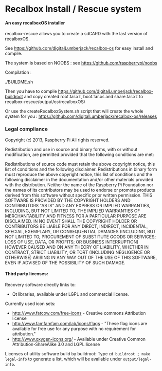 # Recalbox Install / Rescue system
#### An easy recalboxOS installer

recalbox-rescue allows you to create a sdCARD with the last version of recalboxOS.

See https://github.com/digitalLumberjack/recalbox-os for easy install and compile.

The system is based on NOOBS : see https://github.com/raspberrypi/noobs

Compilation :

./BUILDME.sh

Then you have to compile https://github.com/digitalLumberjack/recalbox-buildroot and copy created root.tar.xz, boot.tar.xs and share.tar.xz to recalbox-rescue/output/os/recalboxOS/

Or use the createRecalboxSystem.sh script that will create the whole system for you : 
https://github.com/digitalLumberjack/recalbox-os/releases

### Legal compliance

Copyright (c) 2013, Raspberry Pi
All rights reserved.

Redistribution and use in source and binary forms, with or without modification, are permitted provided that the following conditions are met:

Redistributions of source code must retain the above copyright notice, this list of conditions and the following disclaimer.
Redistributions in binary form must reproduce the above copyright notice, this list of conditions and the following disclaimer in the documentation and/or other materials provided with the distribution.
Neither the name of the Raspberry Pi Foundation nor the names of its contributors may be used to endorse or promote products derived from this software without specific prior written permission.
THIS SOFTWARE IS PROVIDED BY THE COPYRIGHT HOLDERS AND CONTRIBUTORS "AS IS" AND ANY EXPRESS OR IMPLIED WARRANTIES, INCLUDING, BUT NOT LIMITED TO, THE IMPLIED WARRANTIES OF MERCHANTABILITY AND FITNESS FOR A PARTICULAR PURPOSE ARE DISCLAIMED. IN NO EVENT SHALL THE COPYRIGHT HOLDER OR CONTRIBUTORS BE LIABLE FOR ANY DIRECT, INDIRECT, INCIDENTAL, SPECIAL, EXEMPLARY, OR CONSEQUENTIAL DAMAGES (INCLUDING, BUT NOT LIMITED TO, PROCUREMENT OF SUBSTITUTE GOODS OR SERVICES; LOSS OF USE, DATA, OR PROFITS; OR BUSINESS INTERRUPTION) HOWEVER CAUSED AND ON ANY THEORY OF LIABILITY, WHETHER IN CONTRACT, STRICT LIABILITY, OR TORT (INCLUDING NEGLIGENCE OR OTHERWISE) ARISING IN ANY WAY OUT OF THE USE OF THIS SOFTWARE, EVEN IF ADVISED OF THE POSSIBILITY OF SUCH DAMAGE.

#### Third party licenses:

Recovery software directly links to:
- Qt libraries, available under LGPL and commercial license.

Currently used icon sets:
- http://www.fatcow.com/free-icons - Creative commons Attribution license
- http://www.famfamfam.com/lab/icons/flags - "These flag icons are available for free use for any purpose with no requirement for attribution."
- http://www.oxygen-icons.org/ - Available under Creative Common Attribution-ShareAlike 3.0 and LGPL license

Licenses of utility software build by buildroot:
Type `cd buildroot ; make legal-info` to generate a list, which will be available under `output/legal-info`.
